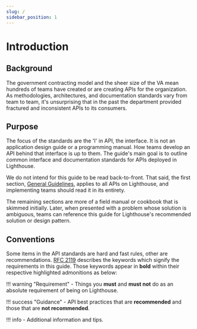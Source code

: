 ```yaml
---
slug: /
sidebar_position: 1
---
```


# Introduction

## Background

The government contracting model and the sheer size of the VA mean hundreds of teams have created or are creating APIs for the organization. As methodologies, architectures, and documentation standards vary from team to team, it's unsurprising that in the past the department provided fractured and inconsistent APIs to its consumers.

## Purpose

The focus of the standards are the 'I' in API, the interface. It is not an application design guide or a programming manual. How teams develop an API behind that interface is up to them. The guide's main goal is to outline common interface and documentation standards for APIs deployed in Lighthouse.

We do not intend for this guide to be read back-to-front. That said, the first section, [General Guidelines](general-guidelines), applies to all APIs on Lighthouse, and implementing teams should read it in its entirety. 

The remaining sections are more of a field manual or cookbook that is skimmed initially. Later, when presented with a problem whose solution is ambiguous, teams can reference this guide for Lighthouse's recommended solution or design pattern.

## Conventions

Some items in the API standards are hard and fast rules, other are recommendations.
[RFC 2119](https://www.ietf.org/rfc/rfc2119.txt) describes the keywords which signify the requirements in this guide. Those keywords appear in **bold** within their respective highlighted admonitions as below:

!!! warning "Requirement"
    - Things you **must** and **must not** do as an absolute requirement of being on Lighthouse.

!!! success "Guidance"
    - API best practices that are **recommended** and those that are **not recommended**.

!!! info
    - Additional information and tips.
